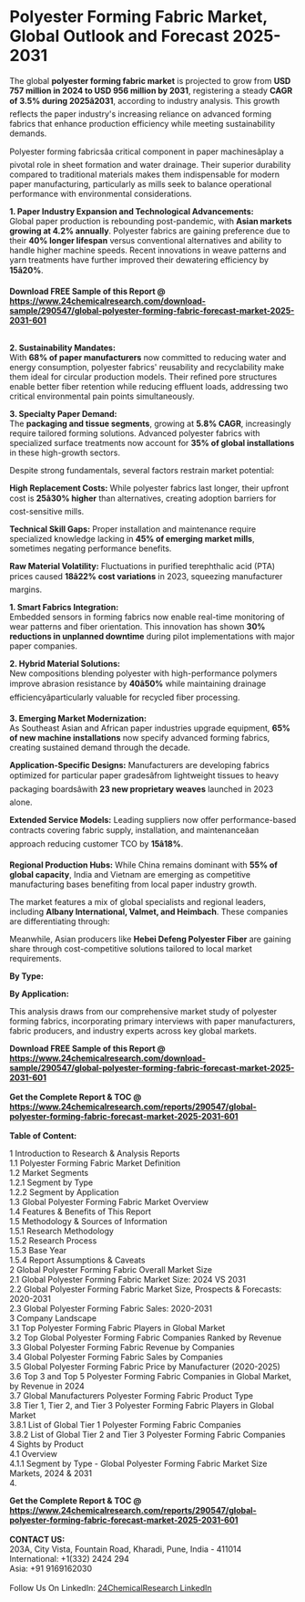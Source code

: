 <h1>Polyester Forming Fabric Market, Global Outlook and Forecast 2025-2031</h1><p>The global <strong>polyester forming fabric market</strong> is projected to grow from <strong>USD 757 million in 2024 to USD 956 million by 2031</strong>, registering a steady <strong>CAGR of 3.5% during 2025â2031</strong>, according to industry analysis. This growth reflects the paper industry's increasing reliance on advanced forming fabrics that enhance production efficiency while meeting sustainability demands.</p><p>Polyester forming fabricsâa critical component in paper machinesâplay a pivotal role in sheet formation and water drainage. Their superior durability compared to traditional materials makes them indispensable for modern paper manufacturing, particularly as mills seek to balance operational performance with environmental considerations.</p><p><strong>1. Paper Industry Expansion and Technological Advancements:</strong><br>
Global paper production is rebounding post-pandemic, with <strong>Asian markets growing at 4.2% annually</strong>. Polyester fabrics are gaining preference due to their <strong>40% longer lifespan</strong> versus conventional alternatives and ability to handle higher machine speeds. Recent innovations in weave patterns and yarn treatments have further improved their dewatering efficiency by <strong>15â20%</strong>.</p><div><b>Download FREE Sample of this Report @ 
            <a href="https://www.24chemicalresearch.com/download-sample/290547/global-polyester-forming-fabric-forecast-market-2025-2031-601">
            https://www.24chemicalresearch.com/download-sample/290547/global-polyester-forming-fabric-forecast-market-2025-2031-601</a></b></div><br><p><strong>2. Sustainability Mandates:</strong><br>
With <strong>68% of paper manufacturers</strong> now committed to reducing water and energy consumption, polyester fabrics' reusability and recyclability make them ideal for circular production models. Their refined pore structures enable better fiber retention while reducing effluent loads, addressing two critical environmental pain points simultaneously.</p><p><strong>3. Specialty Paper Demand:</strong><br>
The <strong>packaging and tissue segments</strong>, growing at <strong>5.8% CAGR</strong>, increasingly require tailored forming solutions. Advanced polyester fabrics with specialized surface treatments now account for <strong>35% of global installations</strong> in these high-growth sectors.</p><p>Despite strong fundamentals, several factors restrain market potential:</p><p><strong>High Replacement Costs:</strong> While polyester fabrics last longer, their upfront cost is <strong>25â30% higher</strong> than alternatives, creating adoption barriers for cost-sensitive mills.</p><p><strong>Technical Skill Gaps:</strong> Proper installation and maintenance require specialized knowledge lacking in <strong>45% of emerging market mills</strong>, sometimes negating performance benefits.</p><p><strong>Raw Material Volatility:</strong> Fluctuations in purified terephthalic acid (PTA) prices caused <strong>18â22% cost variations</strong> in 2023, squeezing manufacturer margins.</p><p><strong>1. Smart Fabrics Integration:</strong><br>
Embedded sensors in forming fabrics now enable real-time monitoring of wear patterns and fiber orientation. This innovation has shown <strong>30% reductions in unplanned downtime</strong> during pilot implementations with major paper companies.</p><p><strong>2. Hybrid Material Solutions:</strong><br>
New compositions blending polyester with high-performance polymers improve abrasion resistance by <strong>40â50%</strong> while maintaining drainage efficiencyâparticularly valuable for recycled fiber processing.</p><p><strong>3. Emerging Market Modernization:</strong><br>
As Southeast Asian and African paper industries upgrade equipment, <strong>65% of new machine installations</strong> now specify advanced forming fabrics, creating sustained demand through the decade.</p><p><strong>Application-Specific Designs:</strong> Manufacturers are developing fabrics optimized for particular paper gradesâfrom lightweight tissues to heavy packaging boardsâwith <strong>23 new proprietary weaves</strong> launched in 2023 alone.</p><p><strong>Extended Service Models:</strong> Leading suppliers now offer performance-based contracts covering fabric supply, installation, and maintenanceâan approach reducing customer TCO by <strong>15â18%</strong>.</p><p><strong>Regional Production Hubs:</strong> While China remains dominant with <strong>55% of global capacity</strong>, India and Vietnam are emerging as competitive manufacturing bases benefiting from local paper industry growth.</p><p>The market features a mix of global specialists and regional leaders, including <strong>Albany International, Valmet, and Heimbach</strong>. These companies are differentiating through:</p><p>Meanwhile, Asian producers like <strong>Hebei Defeng Polyester Fiber</strong> are gaining share through cost-competitive solutions tailored to local market requirements.</p><p><strong>By Type:</strong></p><p><strong>By Application:</strong></p><p>This analysis draws from our comprehensive market study of polyester forming fabrics, incorporating primary interviews with paper manufacturers, fabric producers, and industry experts across key global markets.</p><div><b>Download FREE Sample of this Report @ 
            <a href="https://www.24chemicalresearch.com/download-sample/290547/global-polyester-forming-fabric-forecast-market-2025-2031-601">
            https://www.24chemicalresearch.com/download-sample/290547/global-polyester-forming-fabric-forecast-market-2025-2031-601</a></b></div><br><div><b>Get the Complete Report & TOC @ 
            <a href="https://www.24chemicalresearch.com/reports/290547/global-polyester-forming-fabric-forecast-market-2025-2031-601">
            https://www.24chemicalresearch.com/reports/290547/global-polyester-forming-fabric-forecast-market-2025-2031-601</a></b></div><br>
            <b>Table of Content:</b><p>1 Introduction to Research & Analysis Reports<br />
 1.1 Polyester Forming Fabric Market Definition<br />
 1.2 Market Segments<br />
 1.2.1 Segment by Type<br />
 1.2.2 Segment by Application<br />
 1.3 Global Polyester Forming Fabric Market Overview<br />
 1.4 Features & Benefits of This Report<br />
 1.5 Methodology & Sources of Information<br />
 1.5.1 Research Methodology<br />
 1.5.2 Research Process<br />
 1.5.3 Base Year<br />
 1.5.4 Report Assumptions & Caveats<br />
2 Global Polyester Forming Fabric Overall Market Size<br />
 2.1 Global Polyester Forming Fabric Market Size: 2024 VS 2031<br />
 2.2 Global Polyester Forming Fabric Market Size, Prospects & Forecasts: 2020-2031<br />
 2.3 Global Polyester Forming Fabric Sales: 2020-2031<br />
3 Company Landscape<br />
 3.1 Top Polyester Forming Fabric Players in Global Market<br />
 3.2 Top Global Polyester Forming Fabric Companies Ranked by Revenue<br />
 3.3 Global Polyester Forming Fabric Revenue by Companies<br />
 3.4 Global Polyester Forming Fabric Sales by Companies<br />
 3.5 Global Polyester Forming Fabric Price by Manufacturer (2020-2025)<br />
 3.6 Top 3 and Top 5 Polyester Forming Fabric Companies in Global Market, by Revenue in 2024<br />
 3.7 Global Manufacturers Polyester Forming Fabric Product Type<br />
 3.8 Tier 1, Tier 2, and Tier 3 Polyester Forming Fabric Players in Global Market<br />
 3.8.1 List of Global Tier 1 Polyester Forming Fabric Companies<br />
 3.8.2 List of Global Tier 2 and Tier 3 Polyester Forming Fabric Companies<br />
4 Sights by Product<br />
 4.1 Overview<br />
 4.1.1 Segment by Type - Global Polyester Forming Fabric Market Size Markets, 2024 & 2031<br />
 4.</p><div><b>Get the Complete Report & TOC @ 
            <a href="https://www.24chemicalresearch.com/reports/290547/global-polyester-forming-fabric-forecast-market-2025-2031-601">
            https://www.24chemicalresearch.com/reports/290547/global-polyester-forming-fabric-forecast-market-2025-2031-601</a></b></div><br><b>CONTACT US:</b><br>
            203A, City Vista, Fountain Road, Kharadi, Pune, India - 411014<br>
            International: +1(332) 2424 294<br>
            Asia: +91 9169162030 <br><br>
            Follow Us On LinkedIn: <a href="https://www.linkedin.com/company/24chemicalresearch/">24ChemicalResearch LinkedIn</a>